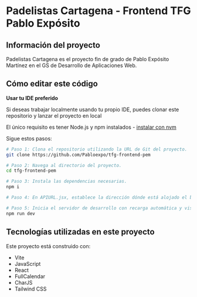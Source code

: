 
# Padelistas Cartagena - Frontend TFG Pablo Expósito

## Información del proyecto

Padelistas Cartagena es el proyecto fin de grado de Pablo Expósito Martínez en el GS de Desarrollo de Aplicaciones Web.

## Cómo editar este código

**Usar tu IDE preferido**

Si deseas trabajar localmente usando tu propio IDE, puedes clonar este repositorio y lanzar el proyecto en local

El único requisito es tener Node.js y npm instalados - [instalar con nvm](https://github.com/nvm-sh/nvm#installing-and-updating)

Sigue estos pasos:

```sh
# Paso 1: Clona el repositorio utilizando la URL de Git del proyecto.
git clone https://github.com/Pabloexpo/tfg-frontend-pem

# Paso 2: Navega al directorio del proyecto.
cd tfg-frontend-pem

# Paso 3: Instala las dependencias necesarias.
npm i

# Paso 4: En APIURL.jsx, establece la dirección dónde está alojado el backend de la apliación, el cuál podrás usarlo en local

# Paso 5: Inicia el servidor de desarrollo con recarga automática y vista previa instantánea.
npm run dev
```


## Tecnologías utilizadas en este proyecto

Este proyecto está construido con:

- Vite
- JavaScript
- React
- FullCalendar
- CharJS
- Tailwind CSS